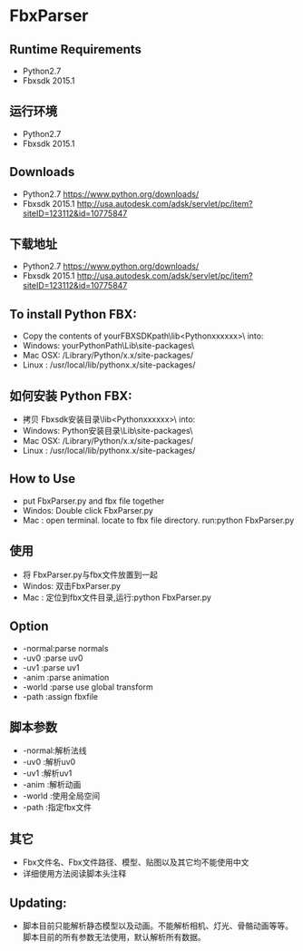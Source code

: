 FbxParser
=========

Runtime Requirements
------------------
* Python2.7
* Fbxsdk 2015.1

运行环境
------------------
* Python2.7
* Fbxsdk 2015.1

Downloads
------------------
* Python2.7		https://www.python.org/downloads/ 
* Fbxsdk 2015.1		http://usa.autodesk.com/adsk/servlet/pc/item?siteID=123112&id=10775847

下载地址
------------------
* Python2.7		https://www.python.org/downloads/ 
* Fbxsdk 2015.1		http://usa.autodesk.com/adsk/servlet/pc/item?siteID=123112&id=10775847

To install Python FBX:
------------------
* Copy the contents of yourFBXSDKpath\lib\<Pythonxxxxxx>\ into:
* Windows: yourPythonPath\Lib\site-packages\
* Mac OSX: /Library/Python/x.x/site-packages/
* Linux  : /usr/local/lib/pythonx.x/site-packages/

如何安装 Python FBX:
------------------
* 拷贝 Fbxsdk安装目录\lib\<Pythonxxxxxx>\ into:
* Windows: Python安装目录\Lib\site-packages\
* Mac OSX: /Library/Python/x.x/site-packages/
* Linux  : /usr/local/lib/pythonx.x/site-packages/

How to Use
----------
   * put FbxParser.py and fbx file together
   * Windos: Double click FbxParser.py
   * Mac   : open terminal. locate to fbx file directory. run:python FbxParser.py

使用
----------
   * 将 FbxParser.py与fbx文件放置到一起
   * Windos: 双击FbxParser.py
   * Mac   : 定位到fbx文件目录,运行:python FbxParser.py
   
Option
----------
   * -normal:parse normals
   * -uv0   :parse uv0
   * -uv1   :parse uv1
   * -anim  :parse animation
   * -world :parse use global transform
   * -path  :assign fbxfile
   
脚本参数
----------
   * -normal:解析法线
   * -uv0   :解析uv0
   * -uv1   :解析uv1
   * -anim  :解析动画
   * -world :使用全局空间
   * -path  :指定fbx文件
   
其它
----------
   * Fbx文件名、Fbx文件路径、模型、贴图以及其它均不能使用中文
   * 详细使用方法阅读脚本头注释
   
Updating: 
----------
   * 脚本目前只能解析静态模型以及动画。不能解析相机、灯光、骨骼动画等等。脚本目前的所有参数无法使用，默认解析所有数据。


	
